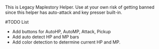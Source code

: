 This is Legacy Maplestory Helper. Use at your own risk of getting banned since this helper has auto-attack and key presser built-in.

#TODO List
- Add buttons for AutoHP, AutoMP, Attack, Pickup
- Add auto detect HP and MP bars
- Add color detection to determine current HP and MP.
